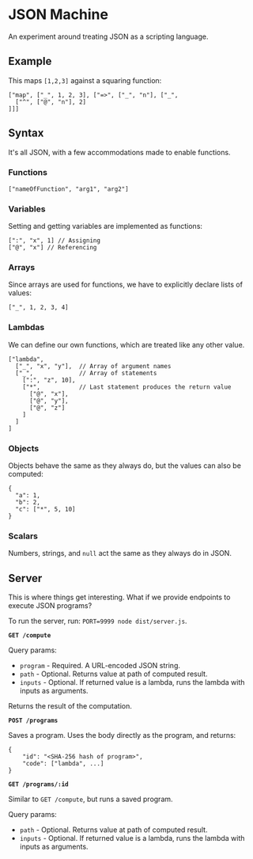 # JSON Machine

An experiment around treating JSON as a scripting language.

## Example

This maps `[1,2,3]` against a squaring function:

```
["map", ["_", 1, 2, 3], ["=>", ["_", "n"], ["_",
  ["^", ["@", "n"], 2]
]]]
```

## Syntax

It's all JSON, with a few accommodations made to enable functions.

### Functions

```
["nameOfFunction", "arg1", "arg2"]
```

### Variables

Setting and getting variables are implemented as functions:

```
[":", "x", 1] // Assigning
["@", "x"] // Referencing
```


### Arrays

Since arrays are used for functions, we have to explicitly declare lists of values:

```
["_", 1, 2, 3, 4]
```

### Lambdas

We can define our own functions, which are treated like any other value.

```
["lambda",
  ["_", "x", "y"],  // Array of argument names
  ["_",             // Array of statements
    [":", "z", 10],
    ["*",           // Last statement produces the return value
      ["@", "x"],
      ["@", "y"],
      ["@", "z"]
    ]
  ]
]
```

### Objects

Objects behave the same as they always do, but the values can also be computed:

```
{
  "a": 1,
  "b": 2,
  "c": ["*", 5, 10]
}
```

### Scalars

Numbers, strings, and `null` act the same as they always do in JSON.

## Server

This is where things get interesting. What if we provide endpoints to execute JSON programs?

To run the server, run: `PORT=9999 node dist/server.js`.

__`GET /compute`__

Query params:

- `program` - Required. A URL-encoded JSON string.
- `path` - Optional. Returns value at path of computed result.
- `inputs` - Optional. If returned value is a lambda, runs the lambda with inputs as arguments.

Returns the result of the computation.

__`POST /programs`__

Saves a program. Uses the body directly as the program, and returns:

```
{
    "id": "<SHA-256 hash of program>",
    "code": ["lambda", ...]
}
```

__`GET /programs/:id`__

Similar to `GET /compute`, but runs a saved program.

Query params:

- `path` - Optional. Returns value at path of computed result.
- `inputs` - Optional. If returned value is a lambda, runs the lambda with inputs as arguments.
